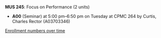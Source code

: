 **MUS 245**: Focus on Performance (2 units)

- **A00** (Seminar) at 5:00 pm–6:50 pm on Tuesday at CPMC 264 by Curtis, Charles Rector (A03703346)

[Enrollment numbers over time](./MUS245.tsv)
